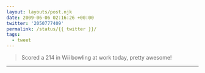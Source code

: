 ```yaml
---
layout: layouts/post.njk
date: 2009-06-06 02:16:26 +00:00
twitter: '2050777409'
permalink: /status/{{ twitter }}/
tags: 
  - tweet
---
```


> Scored a 214 in Wii bowling at work today, pretty awesome!

---
